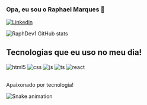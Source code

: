 ### Opa, eu sou o Raphael Marques 👋

<a href="https://www.linkedin.com/in/raphaelmarques01/"><img src="https://img.shields.io/badge/LinkedIn-0077B5?style=for-the-badge&logo=linkedin&logoColor=white" alt="Linkedin"></a>

![RaphDev1 GitHub stats](https://github-readme-stats.vercel.app/api?username=raphdev1&show_icons=true&theme=radical)

## Tecnologias que eu uso no meu dia!

<div style="display: inline_block">
  <img align="center" alt="html5" src="https://img.shields.io/badge/HTML5-E34F26?style=for-the-badge&logo=html5&logoColor=white" />
  <img align="center" alt="css" src="https://img.shields.io/badge/CSS3-1572B6?style=for-the-badge&logo=css3&logoColor=white" />
  <img align="center" alt="js" src="https://img.shields.io/badge/JavaScript-F7DF1E?style=for-the-badge&logo=javascript&logoColor=black" />
  <img align="center" alt="ts" src="https://img.shields.io/badge/TypeScript-007ACC?style=for-the-badge&logo=typescript&logoColor=white" />
  <img align="center" alt="react" src="https://img.shields.io/badge/React-20232A?style=for-the-badge&logo=react&logoColor=61DAFB" />
  <!-- <img align="center" alt="nodejs" src="https://img.shields.io/badge/Node.js-43853D?style=for-the-badge&logo=node.js&logoColor=white" /> -->
</div><br/>

Apaixonado por tecnologia!

![Snake animation](https://github.com/LuigiGF/LuigiGF/blob/output/github-contribution-grid-snake.svg)
